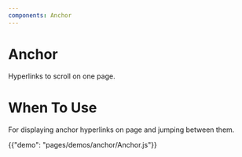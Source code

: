 ```yaml
---
components: Anchor
---
```


# Anchor
Hyperlinks to scroll on one page.

# When To Use

For displaying anchor hyperlinks on page and jumping between them.

{{"demo": "pages/demos/anchor/Anchor.js"}}


